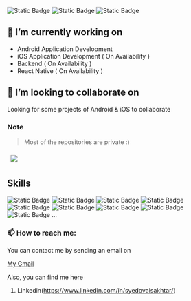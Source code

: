   
![Static Badge](https://img.shields.io/badge/Linkedin-Profile?style=flat-square&logo=linkedin&labelColor=blue&color=blue&link=https%3A%2F%2Fwww.linkedin.com%2Fin%2Fsyedovaisakhtar)
![Static Badge](https://img.shields.io/badge/Twitter-Profile?style=flat-square&logo=twitter&labelColor=white&color=%231DA1F2&link=https%3A%2F%2Ftwitter.com%2Fsyedovaisakhta1)
![Static Badge](https://img.shields.io/badge/Medium-Profile?style=flat-square&logo=medium&labelColor=black&color=black&link=https%3A%2F%2Fsyedovaiss.medium.com%2F)

## 🔭 I’m currently working on
- Android Application Development
- iOS Application Development ( On Availability )
- Backend ( On Availability )
- React Native ( On Availability )

## 👯 I’m looking to collaborate on

Looking for some projects of Android & iOS to collaborate

### Note
> Most of the repositories are private :)

<a href="https://github.com/syedovaiss">
  <img align="center" style="margin:0.5rem" src="https://github-readme-stats.vercel.app/api/top-langs/?username=syedovaiss&hide=html,css&title_color=ffffff&text_color=c9cacc&icon_color=4AB197&bg_color=1A2B34&count_private=true" />
</a>
<!-- <a href="https://github.com/syedovaiss">
  <img align="center" style="margin:0.5rem" src="https://github-readme-stats.vercel.app/api?username=syedovaiss&show_icons=true&line_height=27&count_private=true&title_color=ffffff&text_color=c9cacc&icon_color=4AB097&bg_color=1A2B34" alt="Ovais's GitHub Stats" />
</a> -->

## Skills

![Static Badge](https://img.shields.io/badge/Kotlin-Skill?style=flat-square&logo=kotlin&labelColor=grey&color=grey)
![Static Badge](https://img.shields.io/badge/Android-Skill?style=flat-square&logo=android&labelColor=grey&color=grey)
![Static Badge](https://img.shields.io/badge/Swift-Skill?style=flat-square&logo=swift&labelColor=grey&color=grey)
![Static Badge](https://img.shields.io/badge/Compose-Skill?style=flat-square&logo=jetpack%20compose&labelColor=grey&color=grey)
![Static Badge](https://img.shields.io/badge/iOS-Skill?style=flat-square&logo=ios&labelColor=grey&color=grey)
![Static Badge](https://img.shields.io/badge/Firebase-Skill?style=flat-square&logo=firebase&labelColor=grey&color=grey)
![Static Badge](https://img.shields.io/badge/Javascript-Skill?style=flat-square&logo=javascript&labelColor=grey&color=grey)
![Static Badge](https://img.shields.io/badge/NodeJs-Skill?style=flat-square&logo=node.js&labelColor=grey&color=grey)
![Static Badge](https://img.shields.io/badge/NestJs-Skill?style=flat-square&logo=nestjs&labelColor=grey&color=grey) ...

### 📫 How to reach me:

You can contact me by sending an email on  <p><a href="mailto:ovaisakhtar97@gmail.com">My Gmail</a></p>
Also, you can find me here
1. Linkedin(https://www.linkedin.com/in/syedovaisakhtar/)
